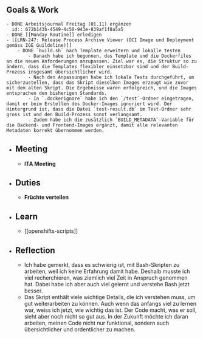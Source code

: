## Goals & Work
	- DONE Arbeitsjournal Freitag (01.11) ergänzen
	  id:: 672b143b-4549-4c50-943e-839af1f8a5a5
	- DONE [[Monday Routine]] erledigen
	- [[LRN-247: Release Process Archive Viewer (OCI Image und Deployment gemäss IGE Guildeline)]]
		- DONE `build.sh` nach Template erweitern und lokalle testen
			- Danach habe ich begonnen, das Template und die Dockerfiles an die neuen Anforderungen anzupassen. Ziel war es, die Struktur so zu ändern, dass die Templates flexibler einsetzbar sind und der Build-Prozess insgesamt übersichtlicher wird.
			- Nach den Anpassungen habe ich lokale Tests durchgeführt, um sicherzustellen, dass das Skript dieselben Images erzeugt wie zuvor mit dem alten Skript. Die Ergebnisse waren erfolgreich, und die Images entsprachen den bisherigen Standards.
			- In `.dockerignore` habe ich den `/test`-Ordner eingetragen, damit er beim Erstellen des Docker-Images ignoriert wird. Der Hintergrund ist, dass die Datei `test-result.db` im Test-Ordner sehr gross ist und den Build-Prozess sonst verlangsamt.
			- Zudem habe ich die zusätzlich `BUILD_METADATA`-Variable für die Backend- und Frontend-Images ergänzt, damit alle relevanten Metadaten korrekt übernommen werden.
- ## Meeting
	- **ITA Meeting**
- ## Duties
	- **Früchte verteilen**
- ## Learn
	- [[openshifts-scripts]]
- ## Reflection
	- Ich habe gemerkt, dass es schwierig ist, mit Bash-Skripten zu arbeiten, weil ich keine Erfahrung damit habe. Deshalb musste ich viel recherchieren, was ziemlich viel Zeit in Anspruch genommen hat. Dabei habe ich aber auch viel gelernt und verstehe Bash jetzt besser.
	- Das Skript enthält viele wichtige Details, die ich verstehen muss, um gut weiterarbeiten zu können. Auch wenn das anfangs viel zu lernen war, weiss ich jetzt, wie wichtig das ist. Der Code macht, was er soll, sieht aber noch nicht so gut aus. In der Zukunft möchte ich daran arbeiten, meinen Code nicht nur funktional, sondern auch übersichtlicher und ordentlicher zu machen.